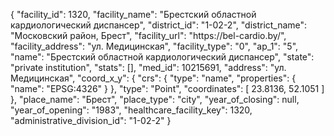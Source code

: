 {
    "facility_id": 1320,
    "facility_name": "Брестский областной кардиологический диспансер",
    "district_id": "1-02-2",
    "district_name": "Московский район, Брест",
    "facility_url": "https:\/\/bel-cardio.by\/",
    "facility_address": "ул. Медицинская",
    "facility_type": "0",
    "ap_1": "5",
    "name": "Брестский областной кардиологический диспансер",
    "state": "private institution",
    "stats": [],
    "med_id": 10215691,
    "address": "ул. Медицинская",
    "coord_x_y": {
        "crs": {
            "type": "name",
            "properties": {
                "name": "EPSG:4326"
            }
        },
        "type": "Point",
        "coordinates": [
            23.8136,
            52.1051
        ]
    },
    "place_name": "Брест",
    "place_type": "city",
    "year_of_closing": null,
    "year_of_opening": "1983",
    "healthcare_facility_key": 1320,
    "administrative_division_id": "1-02-2"
}
